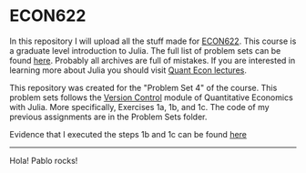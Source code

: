 # ECON622
In this repository I will upload all the stuff made for [ECON622](https://github.com/ubcecon/ECON622_2020). This course is a graduate level introduction to Julia. The full list of problem sets can be found [here](https://github.com/ubcecon/ECON622_2020/blob/master/problemsets.md). Probably all archives are full of mistakes. If you are interested in learning more about Julia you should visit [Quant Econ lectures](https://julia.quantecon.org).

This repository was created for the "Problem Set 4" of the course. This problem sets follows the [Version Control](https://julia.quantecon.org/more_julia/version_control.html) module of Quantitative Economics with Julia. More specifically, Exercises 1a, 1b, and 1c. The code of my previous assignments are in the Problem Sets folder. 

Evidence that I executed the steps 1b and 1c can be found [here](evidence.md)


----
Hola! Pablo rocks!
